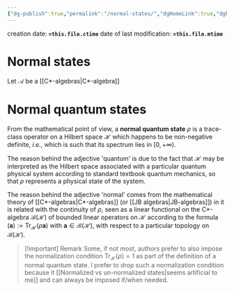```yaml
---
{"dg-publish":true,"permalink":"/normal-states/","dgHomeLink":true,"dgPassFrontmatter":false,"dgShowBacklinks":false,"dgShowLocalGraph":true,"dgShowInlineTitle":false,"dgShowFileTree":true,"dgEnableSearch":true}
---
```



creation date: **`=this.file.ctime`** 
date of last modification: **`=this.file.mtime`**

# Normal states


Let $\mathscr{A}$ be a [[C*-algebras\|C*-algebra]]


# Normal quantum states

From the mathematical point of view, a **normal quantum state** $\rho$ is a trace-class operator on a Hilbert space $\mathcal{H}$ which happens to be non-negative definite, _i.e._, which is such that its spectrum lies in $[0,+\infty)$.  

The reason behind the adjective 'quantum' is due to the fact that $\mathcal{H}$ may be interpreted as the Hilbert space associated with a particular quantum physical system according to standard textbook quantum mechanics, so that $\rho$ represents a physical state of the system. 

The reason behind the adjective 'normal' comes from the mathematical theory of [[C*-algebras\|C*-algebras]] (or [[JB algebras\|JB-algebras]]) in it is related with the continuity of $\rho$, seen as a linear functional on  the C*-algebra $\mathcal{B}(\mathcal{H})$ of bounded linear operators on $\mathcal{H}$  according to the formula $(\mathbf{a}):=\mathrm{Tr}_{\mathcal{H}}(\rho\mathbf{a})$ with $\mathbf{a}\in\mathcal{B}(\mathcal{H})$, with respect to a particular topology on $\mathcal{B}(\mathcal{H})$.

>[!important] Remark
>Some, if not most, authors prefer to also impose the normalization condition  $\mathrm{Tr}_{\mathcal{H}}(\rho)=1$ as part of the definition of a normal quantum state. I prefer to drop such a normalization condition because it [[Normalized vs un-normalized states\|seems artificial to me]] and can always be imposed if/when needed.

